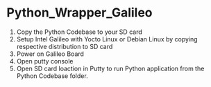# Python_Wrapper_Galileo
1. Copy the Python Codebase to your SD card
2. Setup Intel Galileo with Yocto Linux or Debian Linux by copying respective distribution to SD card
3. Power on Galileo Board
4. Open putty console
5. Open SD card loaction in Putty to run Python application from the Python Codebase folder.
